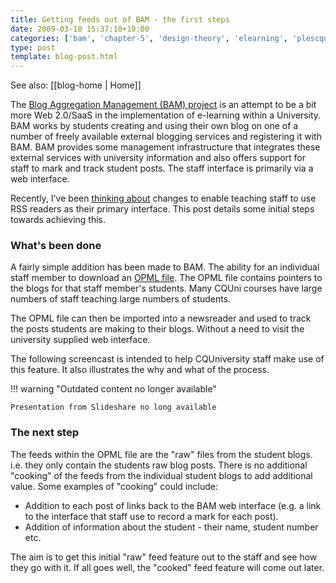 ```yaml
---
title: Getting feeds out of BAM - the first steps
date: 2009-03-10 15:37:10+10:00
categories: ['bam', 'chapter-5', 'design-theory', 'elearning', 'plescquni', 'thesis']
type: post
template: blog-post.html
---
```


See also: [[blog-home | Home]]

The [Blog Aggregation Management (BAM) project](/blog2/research/bam-blog-aggregation-management/) is an attempt to be a bit more Web 2.0/SaaS in the implementation of e-learning within a University. BAM works by students creating and using their own blog on one of a number of freely available external blogging services and registering it with BAM. BAM provides some management infrastructure that integrates these external services with university information and also offers support for staff to mark and track student posts. The staff interface is primarily via a web interface.

Recently, I've been [thinking about](/blog2/2009/03/02/some-potential-updates-to-bam-a-step-towards-breaking-the-lmscms-orthodoxy/) changes to enable teaching staff to use RSS readers as their primary interface. This post details some initial steps towards achieving this.

### What's been done

A fairly simple addition has been made to BAM. The ability for an individual staff member to download an [OPML file](http://en.wikipedia.org/wiki/OPML). The OPML file contains pointers to the blogs for that staff member's students. Many CQUni courses have large numbers of staff teaching large numbers of students.

The OPML file can then be imported into a newsreader and used to track the posts students are making to their blogs. Without a need to visit the university supplied web interface.

The following screencast is intended to help CQUniversity staff make use of this feature. It also illustrates the why and what of the process.


!!! warning "Outdated content no longer available"

    Presentation from Slideshare no long available


### The next step

The feeds within the OPML file are the "raw" files from the student blogs. i.e. they only contain the students raw blog posts. There is no additional "cooking" of the feeds from the individual student blogs to add additional value. Some examples of "cooking" could include:

- Addition to each post of links back to the BAM web interface (e.g. a link to the interface that staff use to record a mark for each post).
- Addition of information about the student - their name, student number etc.

The aim is to get this initial "raw" feed feature out to the staff and see how they go with it. If all goes well, the "cooked" feed feature will come out later.